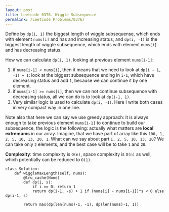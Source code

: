 ```yaml
---
layout: post
title: Leetcode 0376. Wiggle Subsequence
permalink: /Leetcode Problems/0376/
---
```


Define by `dp(i, 1)` the biggest length of wiggle subsequense, which ends with element `nums[i]` and has and increasing status, and `dp(i, -1)` is the biggest length of wiggle subsequence, which ends with element `nums[i]` and has decreasing status.

How we can calculate `dp(i, 1)`, looking at previous element `nums[i-1]`:
1. if `nums[i-1] < nums[i]`, then it means that we need to look at `dp(i - 1, -1) + 1`: look at the biggest subsequence ending in `i-1`, which have decreasing status and add `1`, because we can continue it by one element.
2. if `nums[i-1] >= nums[i]`, then we can not continue subsequence with decreasing status, all we can do is to look at `dp(i-1, 1)`.
3. Very similar logic is used to calculate `dp(i, -1)`. Here I write both cases in very compact way in one line. 

Note also that here we can say we use greedy approach: it is always enough to take previous element `nums[i-1]` to continue to build our subsequence, the logic is the following: actually what matters are **local extremums** in our array. Imagine, that we have part of array like this `100, 1, 2, 5, 10, 13, 20, 1`. What can we say about part `1, 2, 5, 10, 13, 20`? We can take only `2` elements, and the best case will be to take `1` and `20`.

**Complexity**: time complexity is `O(n)`, space complexity is `O(n)` as well, which potentially can be reduced to `O(1)`.

```
class Solution:
    def wiggleMaxLength(self, nums):
        @lru_cache(None)
        def dp(i, s):
            if i == 0: return 1
            return dp(i-1, -s) + 1 if (nums[i] - nums[i-1])*s < 0 else dp(i-1, s)
            
        return max(dp(len(nums)-1, -1), dp(len(nums)-1, 1))
```